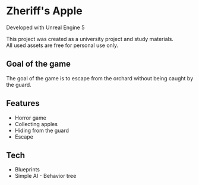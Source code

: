 # Zheriff's Apple
Developed with Unreal Engine 5

This project was created as a university project and study materials.\
All used assets are free for personal use only.

## Goal of the game
The goal of the game is to escape from the orchard without being caught by the guard.

## Features
- Horror game
- Collecting apples
- Hiding from the guard
- Escape

## Tech
- Blueprints
- Simple AI - Behavior tree
